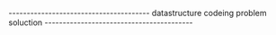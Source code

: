 --------------------------------------- datastructure codeing problem soluction -----------------------------------------
